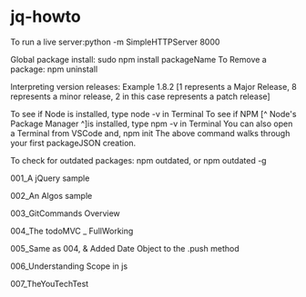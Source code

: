# jq-howto
To run a live server:python -m SimpleHTTPServer 8000

Global package install:  sudo npm install packageName
To Remove a package: npm uninstall

Interpreting version releases: Example 1.8.2 [1 represents a Major Release, 8 represents a minor release, 2 in this case represents a patch release]

To see if Node is installed, type node -v in Terminal
To see if NPM [^ Node's Package Manager ^]is installed, type npm -v in Terminal
You can also open a Terminal from VSCode and, 
     npm init 
The above command walks through your first packageJSON creation.  

To check for outdated packages: npm outdated, or npm outdated -g




001_A jQuery sample

002_An Algos sample

003_GitCommands Overview

004_The todoMVC _ FullWorking

005_Same as 004, & Added Date Object to the .push method

006_Understanding Scope in js

007_TheYouTechTest 